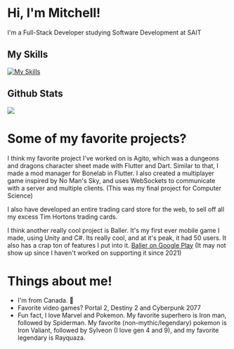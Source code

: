 # Hi, I'm Mitchell!
I'm a Full-Stack Developer studying Software Development at SAIT
## My Skills
[![My Skills](https://skillicons.dev/icons?i=js,svelte,react,netlify,firebase,flutter,dart,cs,dotnet,git,unity,blender,docker,azure,python&theme=dark)](https://skillicons.dev)
## Github Stats
![](https://github-readme-stats-rongronggg9.vercel.app/api?username=untold-titan&count_private=true&include_all_commits=true&show_icons=true)

# Some of my favorite projects?
I think my favorite project I've worked on is Agito, which was a dungeons and dragons character sheet made with Flutter and Dart.
Similar to that, I made a mod manager for Bonelab in Flutter.
I also created a multiplayer game inspired by No Man's Sky, and uses WebSockets to communicate with a server and multiple clients. (This was my final project for Computer Science)

I also have developed an entire trading card store for the web, to sell off all my excess Tim Hortons trading cards.

I think another really cool project is Baller. It's my first ever mobile game I made, using Unity and C#. Its really cool, and at it's peak, it had 50 users. It also has a crap ton of features I put into it. [Baller on Google Play](https://play.google.com/store/apps/details?id=com.PentagonGames.Baller) (It may not show up since I haven't worked on supporting it since 2021)

# Things about me!
 - I'm from Canada. 🍁
 - Favorite video games? Portal 2, Destiny 2 and Cyberpunk 2077
 - Fun fact, I love Marvel and Pokemon. My favorite superhero is Iron man, followed by Spiderman. My favorite (non-mythic/legendary) pokemon is Iron Valiant, followed by Sylveon (I love gen 4 and 9), and my favorite legendary is Rayquaza.

<!--
**cataclysm-interactive/Cataclysm-Interactive** is a ✨ _special_ ✨ repository because its `README.md` (this file) appears on your GitHub profile.

Here are some ideas to get you started:

- 🔭 I’m currently working on ...
- 🌱 I’m currently learning ...
- 👯 I’m looking to collaborate on ...
- 🤔 I’m looking for help with ...
- 💬 Ask me about ...
- 📫 How to reach me: ...
- 😄 Pronouns: ...
- ⚡ Fun fact: ...
-->
